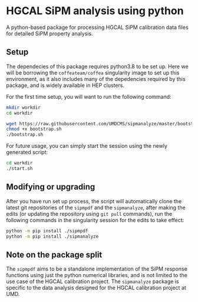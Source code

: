 # HGCAL SiPM analysis using python

A python-based package for processing HGCAL SiPM calibration data files for
detailed SiPM property analysis.

## Setup

The dependecies of this package requires python3.8 to be set up. Here we will be
borrowing the `coffeateam/coffea` singularity image to set up this environment,
as it also includes many of the depedencies required by this package, and is
widely available in HEP clusters.

For the first time setup, you will want to run the following command:

```bash
mkdir workdir
cd workdir

wget https://raw.githubusercontent.com/UMDCMS/sipmanalyze/master/bootstrap.sh
chmod +x bootstrap.sh
./bootstrap.sh
```

For future usage, you can simply start the session using the newly generated script:

```bash
cd workdir
./start.sh
```

## Modifying or upgrading

After you have run set up process, the script will automatically clone the
latest git repositories of the `sipmpdf` and the `sipmanalyze`, after making the
edits (or updating the repository using `git pull` commands), run the following
commands in the singularity session for the edits to take effect:

```bash
python -m pip install ./sipmpdf
python -m pip install ./sipmanalyze
```

## Note on the package split

The `sipmpdf` aims to be a standalone implementation of the SiPM response
functions using just the python numerical libraries, and is not limited to the
use case of the HGCAL calibration project. The `sipmanalyze` package is specific
to the data analysis designed for the HGCAL calibration project at UMD.
